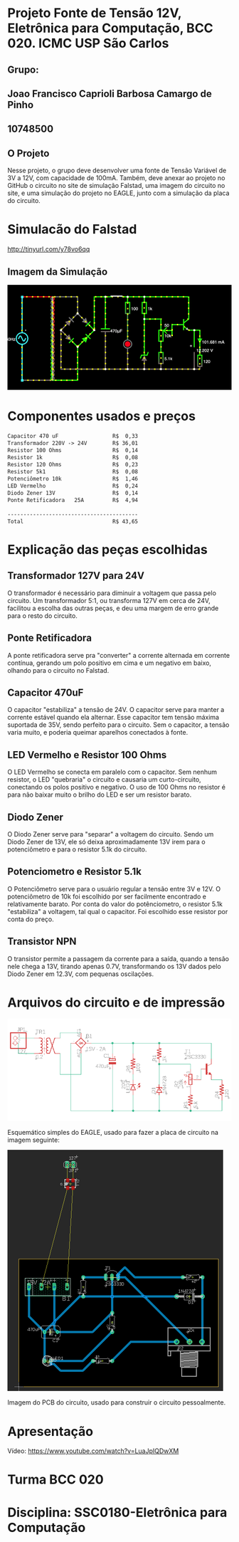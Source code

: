 # Projeto Fonte de Tensão 12V, Eletrônica para Computação, BCC 020. ICMC USP São Carlos
## Grupo:
  ## Joao Francisco Caprioli Barbosa Camargo de Pinho
  ## 10748500
## O Projeto
Nesse projeto, o grupo deve desenvolver uma fonte de Tensão Variável de 3V a 12V, com capacidade de 100mA. Também, deve anexar ao projeto no GitHub o circuito no site de simulação Falstad, uma imagem do circuito no site, e uma simulação do projeto no EAGLE, junto com a simulação da placa do circuito.


  # Simulacão do Falstad
  
  http://tinyurl.com/y78vo6qq
  
  ## Imagem da Simulação
  ![Imagem da simulação no Falstad](https://github.com/JotaGHz/FonteEletronica/blob/master/Falstad.png)
  # Componentes usados e preços
    
    Capacitor 470 uF                 R$  0,33
    Transformador 220V -> 24V        R$ 36,01
    Resistor 100 Ohms                R$  0,14
    Resistor 1k                      R$  0,08
    Resistor 120 Ohms                R$  0,23
    Resistor 5k1                     R$  0,08
    Potenciômetro 10k                R$  1,46
    LED Vermelho                     R$  0,24
    Diodo Zener 13V                  R$  0,14
    Ponte Retificadora   25A         R$  4,94
    
    -----------------------------------------
    Total                            R$ 43,65
  # Explicação das peças escolhidas

## Transformador 127V para 24V
  O transformador é necessário para diminuir a voltagem que passa pelo circuito. Um transformador 5:1, ou transforma 127V em cerca de 24V, facilitou a escolha das outras peças, e deu uma margem de erro grande para o resto do circuito.

## Ponte Retificadora
  A ponte retificadora serve pra "converter" a corrente alternada em corrente contínua, gerando um polo positivo em cima e um negativo em baixo, olhando para o circuito no Falstad.

## Capacitor 470uF
  O capacitor "estabiliza" a tensão de 24V. O capacitor serve para manter a corrente estável quando ela alternar. Esse capacitor tem tensão máxima suportada de 35V, sendo perfeito para o circuito. Sem o capacitor, a tensão varia muito, e poderia queimar aparelhos conectados à fonte.

## LED Vermelho e Resistor 100 Ohms
  O LED Vermelho se conecta em paralelo com o capacitor. Sem nenhum resistor, o LED "quebraria" o circuito e causaria um curto-circuito, conectando os polos positivo e negativo. O uso de 100 Ohms no resistor é para não baixar muito o brilho do LED e ser um resistor barato.
  
## Diodo Zener
  O Diodo Zener serve para "separar" a voltagem do circuito. Sendo um Diodo Zener de 13V, ele só deixa aproximadamente 13V irem para o potenciômetro e para o resistor 5.1k do circuito.
  
## Potenciometro e Resistor 5.1k
  O Potenciômetro serve para o usuário regular a tensão entre 3V e 12V. O potenciômetro de 10k foi escolhido por ser facilmente encontrado e relativamente barato. Por conta do valor do potênciometro, o resistor 5.1k "estabiliza" a voltagem, tal qual o capacitor. Foi escolhido esse resistor por conta do preço.
  
## Transistor NPN
  O transistor permite a passagem da corrente para a saída, quando a tensão nele chega a 13V, tirando apenas 0.7V, transformando os 13V dados pelo Diodo Zener em 12.3V, com pequenas oscilações.
  # Arquivos do circuito e de impressão
  
  ![Esquemático do EAGLE](https://github.com/JotaGHz/FonteEletronica/blob/master/schem.png)
  
  Esquemático simples do EAGLE, usado para fazer a placa de circuito na imagem seguinte:
  
  ![PCB do Circuito no EAGLE](https://github.com/JotaGHz/FonteEletronica/blob/master/PCB.png)
  
  Imagem do PCB do circuito, usado para construir o circuito pessoalmente.
  
  # Apresentação
  
  Vídeo:
  https://www.youtube.com/watch?v=LuaJpIQDwXM
  
  # Turma BCC 020
  # Disciplina: SSC0180-Eletrônica para Computação
